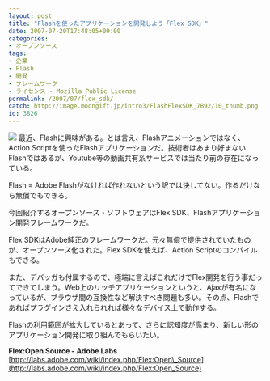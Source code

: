 ```yaml
---
layout: post
title: "Flashを使ったアプリケーションを開発しよう「Flex SDK」"
date: 2007-07-20T17:48:05+09:00
categories:
- オープンソース
tags: 
- 企業
- Flash
- 開発
- フレームワーク
- ライセンス - Mozilla Public License
permalink: /2007/07/flex_sdk/
catch: http://image.moongift.jp/intro3/FlashFlexSDK_7B92/10_thumb.png
id: 3826
---
```

[![](http://image.moongift.jp/intro3/FlashFlexSDK_7B92/10_thumb.png)](http://image.moongift.jp/intro3/FlashFlexSDK_7B92/102.png) 最近、Flashに興味がある。とは言え、Flashアニメーションではなく、Action Scriptを使ったFlashアプリケーションだ。技術者はあまり好まないFlashではあるが、Youtube等の動画共有系サービスでは当たり前の存在になっている。   
  
Flash = Adobe Flashがなければ作れないという訳では決してない。作るだけなら無償でもできる。   
  
今回紹介するオープンソース・ソフトウェアはFlex SDK、Flashアプリケーション開発フレームワークだ。   
  
<!--more-->  
  
Flex SDKはAdobe純正のフレームワークだ。元々無償で提供されていたものが、オープンソース化された。Flex SDKを使えば、Action Scriptのコンパイルもできる。   
  
また、デバッガも付属するので、極端に言えばこれだけでFlex開発を行う事だってできてしまう。Web上のリッチアプリケーションというと、Ajaxが有名になっているが、ブラウザ間の互換性など解決すべき問題も多い。その点、Flashであればプラグインさえ入れられれば様々なデバイス上で動作する。   
  
Flashの利用範囲が拡大しているとあって、さらに認知度が高まり、新しい形のアプリケーション開発に取り組んでもらいたい。   
  
**Flex:Open Source - Adobe Labs**  
[http://labs.adobe.com/wiki/index.php/Flex:Open\_Source](http://labs.adobe.com/wiki/index.php/Flex:Open_Source)